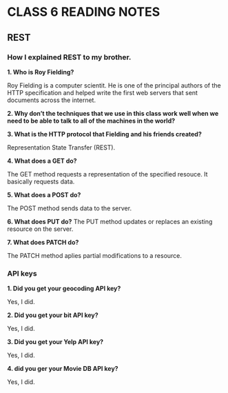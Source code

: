 # CLASS 6 READING NOTES

## REST

### How I explained REST to my brother.


**1. Who is Roy Fielding?**

Roy Fielding is a computer scientit. He is one of the principal authors of the HTTP specification and helped write the first web servers that sent documents across the internet.


**2. Why don’t the techniques that we use in this class work well when we need to be able to talk to all of the machines in the world?**



**3. What is the HTTP protocol that Fielding and his friends created?**

Representation State Transfer (REST).

**4. What does a GET do?**

The GET method requests a representation of the specified resouce. It basically requests data.

**5. What does a POST do?**

The POST method sends data to the server.

**6. What does PUT do?**
The PUT method updates or replaces an existing resource on the server.

**7. What does PATCH do?**

The PATCH method aplies partial modifications to a resource.




### API keys


**1. Did you get your geocoding API key?**

Yes, I did.

**2. Did you get your bit API key?**

Yes, I did.

**3. Did you get your Yelp API key?**

Yes, I did.

**4. did you ger your Movie DB API key?**

Yes, I did.